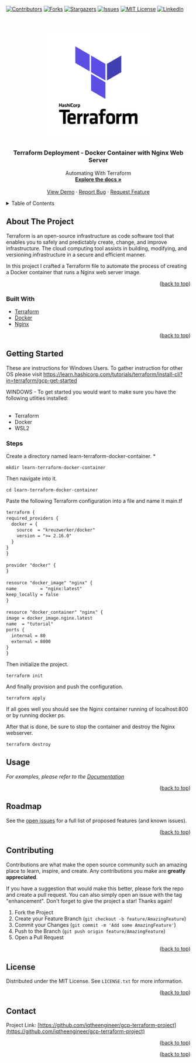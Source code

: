<div id="top"></div>
<!--
*** Thanks for checking out the Best-README-Template. If you have a suggestion
*** that would make this better, please fork the repo and create a pull request
*** or simply open an issue with the tag "enhancement".
*** Don't forget to give the project a star!
*** Thanks again! Now go create something AMAZING! :D
-->



<!-- PROJECT SHIELDS -->
<!--
*** I'm using markdown "reference style" links for readability.
*** Reference links are enclosed in brackets [ ] instead of parentheses ( ).
*** See the bottom of this document for the declaration of the reference variables
*** for contributors-url, forks-url, etc. This is an optional, concise syntax you may use.
*** https://www.markdownguide.org/basic-syntax/#reference-style-links
-->
[![Contributors][contributors-shield]][contributors-url]
[![Forks][forks-shield]][forks-url]
[![Stargazers][stars-shield]][stars-url]
[![Issues][issues-shield]][issues-url]
[![MIT License][license-shield]][license-url]
[![LinkedIn][linkedin-shield]][linkedin-url]



<!-- PROJECT LOGO -->
<br />
<div align="center">
 
<br>
 <img src = "readmepics/terraform.png" width = 300>

<h3 align="center">Terraform Deployment - Docker Container with Nginx Web Server</h3>
  <p align="center">
    Automating With Terraform
    <br />
    <a href="https://github.com/iqtheengineer/gcp-terraform-project"><strong>Explore the docs »</strong></a>
    <br />
    <br />
    <a href="https://github.com/iqtheengineer/gcp-terraform-project">View Demo</a>
    ·
    <a href="https://github.com/iqtheengineer/gcp-terraform-project/issues">Report Bug</a>
    ·
    <a href="https://github.com/iqtheengineer/gcp-terraform-project/issues">Request Feature</a>
  </p>
</div>



<!-- TABLE OF CONTENTS -->
<details>
  <summary>Table of Contents</summary>
  <ol>
    <li>
      <a href="#about-the-project">About The Project</a>
      <ul>
        <li><a href="#built-with">Built With</a></li>
      </ul>
    </li>
    <li>
      <a href="#getting-started">Getting Started</a>
    </li>
    <li><a href="#usage">Usage</a></li>
    <li><a href="#roadmap">Roadmap</a></li>
    <li><a href="#contributing">Contributing</a></li>
    <li><a href="#license">License</a></li>
    <li><a href="#contact">Contact</a></li>
  </ol>
</details>



<!-- ABOUT THE PROJECT -->
## About The Project


Terraform is an open-source infrastructure as code software tool that enables you to safely and predictably create, change, and improve infrastructure. The cloud computing tool assists in building, modifying, and versioning infrastructure in a secure and efficient manner.

In this project I crafted a Terraform file to automate the process of creating a Docker container that runs a Nginx web server image.


<p align="right">(<a href="#top">back to top</a>)</p>



### Built With

* [Terraform](https://www.terraform.io/)
* [Docker](https://www.docker.com/)
* [Nginx](https://www.nginx.com/)


<p align="right">(<a href="#top">back to top</a>)</p>



<!-- GETTING STARTED -->
## Getting Started
These are instructions for Windows Users. To gather instruction for other OS please visit https://learn.hashicorp.com/tutorials/terraform/install-cli?in=terraform/gcp-get-started

WINDOWS - To get started you would want to make sure you have the following utlities installed: <br><br>

- Terraform
- Docker
- WSL2



### Steps

Create a directory named learn-terraform-docker-container.
* 
  ```
  mkdir learn-terraform-docker-container
  ```
Then navigate into it.
  ```
  cd learn-terraform-docker-container
  ```
Paste the following Terraform configuration into a file and name it main.tf

  ```
  terraform {
  required_providers {
    docker = {
      source  = "kreuzwerker/docker"
      version = ">= 2.16.0"
    }
  }
}

provider "docker" {
}

resource "docker_image" "nginx" {
  name         = "nginx:latest"
  keep_locally = false
}

resource "docker_container" "nginx" {
  image = docker_image.nginx.latest
  name  = "tutorial"
  ports {
    internal = 80
    external = 8000
  }
}

  ```

Then initialize the project.
  ```
  terraform init
  ```
And finally provision and push the configuration.
  ```
  terraform apply
  ```

If all goes well you should see the Nginx container running of localhost:800 or by running docker ps.

After that is done, be sure to stop the container and destroy the Nginx webserver.
   ```
  terraform destroy
  ```





<!-- USAGE EXAMPLES -->
## Usage


_For examples, please refer to the [Documentation](https://learn.hashicorp.com/tutorials/terraform/install-cli?in=terraform/gcp-get-started)_

<p align="right">(<a href="#top">back to top</a>)</p>



<!-- ROADMAP -->
## Roadmap


See the [open issues](https://github.com/iqtheengineer/gcp-terraform-project/issues) for a full list of proposed features (and known issues).

<p align="right">(<a href="#top">back to top</a>)</p>



<!-- CONTRIBUTING -->
## Contributing

Contributions are what make the open source community such an amazing place to learn, inspire, and create. Any contributions you make are **greatly appreciated**.

If you have a suggestion that would make this better, please fork the repo and create a pull request. You can also simply open an issue with the tag "enhancement".
Don't forget to give the project a star! Thanks again!

1. Fork the Project
2. Create your Feature Branch (`git checkout -b feature/AmazingFeature`)
3. Commit your Changes (`git commit -m 'Add some AmazingFeature'`)
4. Push to the Branch (`git push origin feature/AmazingFeature`)
5. Open a Pull Request

<p align="right">(<a href="#top">back to top</a>)</p>



<!-- LICENSE -->
## License

Distributed under the MIT License. See `LICENSE.txt` for more information.

<p align="right">(<a href="#top">back to top</a>)</p>



<!-- CONTACT -->
## Contact


Project Link: [https://github.com/iqtheengineer/gcp-terraform-project](https://github.com/iqtheengineer/gcp-terraform-project)

<p align="right">(<a href="#top">back to top</a>)</p>



<!-- ACKNOWLEDGMENTS -->


<p align="right">(<a href="#top">back to top</a>)</p>



<!-- MARKDOWN LINKS & IMAGES -->
<!-- https://www.markdownguide.org/basic-syntax/#reference-style-links -->
[contributors-shield]: https://img.shields.io/github/contributors/iqtheengineer/gcp-terraform-project.svg?style=for-the-badge
[contributors-url]: https://github.com/iqtheengineer/gcp-terraform-project/graphs/contributors
[forks-shield]: https://img.shields.io/github/forks/iqtheengineer/gcp-terraform-project.svg?style=for-the-badge
[forks-url]: https://github.com/iqtheengineer/gcp-terraform-project/network/members
[stars-shield]: https://img.shields.io/github/stars/iqtheengineer/gcp-terraform-project.svg?style=for-the-badge
[stars-url]: https://github.com/iqtheengineer/gcp-terraform-project/stargazers
[issues-shield]: https://img.shields.io/github/issues/iqtheengineer/gcp-terraform-project.svg?style=for-the-badge
[issues-url]: https://github.com/iqtheengineer/gcp-terraform-project/issues
[license-shield]: https://img.shields.io/github/license/github_username/repo_name.svg?style=for-the-badge
[license-url]: https://github.com/github_username/repo_name/blob/master/LICENSE.txt
[linkedin-shield]: https://img.shields.io/badge/-LinkedIn-black.svg?style=for-the-badge&logo=linkedin&colorB=555
[linkedin-url]: https://linkedin.com/in/iman-crooks
[product-screenshot]: downloads/ImanCrooks1_whiteBG.gif
